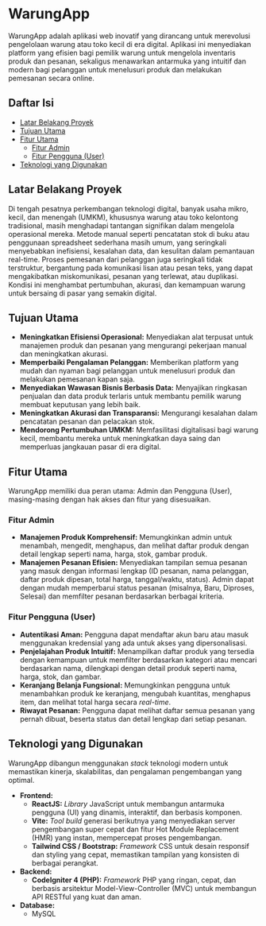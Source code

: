 # **WarungApp**

WarungApp adalah aplikasi web inovatif yang dirancang untuk merevolusi pengelolaan warung atau toko kecil di era digital. Aplikasi ini menyediakan platform yang efisien bagi pemilik warung untuk mengelola inventaris produk dan pesanan, sekaligus menawarkan antarmuka yang intuitif dan modern bagi pelanggan untuk menelusuri produk dan melakukan pemesanan secara online.

## **Daftar Isi**

* [Latar Belakang Proyek](https://www.google.com/search?q=%23latar-belakang-proyek)  
* [Tujuan Utama](https://www.google.com/search?q=%23tujuan-utama)  
* [Fitur Utama](https://www.google.com/search?q=%23fitur-utama)  
  * [Fitur Admin](https://www.google.com/search?q=%23fitur-admin)  
  * [Fitur Pengguna (User)](https://www.google.com/search?q=%23fitur-pengguna-user)  
* [Teknologi yang Digunakan](https://www.google.com/search?q=%23teknologi-yang-digunakan)

## **Latar Belakang Proyek**

Di tengah pesatnya perkembangan teknologi digital, banyak usaha mikro, kecil, dan menengah (UMKM), khususnya warung atau toko kelontong tradisional, masih menghadapi tantangan signifikan dalam mengelola operasional mereka. Metode manual seperti pencatatan stok di buku atau penggunaan spreadsheet sederhana masih umum, yang seringkali menyebabkan inefisiensi, kesalahan data, dan kesulitan dalam pemantauan real-time. Proses pemesanan dari pelanggan juga seringkali tidak terstruktur, bergantung pada komunikasi lisan atau pesan teks, yang dapat mengakibatkan miskomunikasi, pesanan yang terlewat, atau duplikasi. Kondisi ini menghambat pertumbuhan, akurasi, dan kemampuan warung untuk bersaing di pasar yang semakin digital.

## **Tujuan Utama**

* **Meningkatkan Efisiensi Operasional:** Menyediakan alat terpusat untuk manajemen produk dan pesanan yang mengurangi pekerjaan manual dan meningkatkan akurasi.  
* **Memperbaiki Pengalaman Pelanggan:** Memberikan platform yang mudah dan nyaman bagi pelanggan untuk menelusuri produk dan melakukan pemesanan kapan saja.  
* **Menyediakan Wawasan Bisnis Berbasis Data:** Menyajikan ringkasan penjualan dan data produk terlaris untuk membantu pemilik warung membuat keputusan yang lebih baik.  
* **Meningkatkan Akurasi dan Transparansi:** Mengurangi kesalahan dalam pencatatan pesanan dan pelacakan stok.  
* **Mendorong Pertumbuhan UMKM:** Memfasilitasi digitalisasi bagi warung kecil, membantu mereka untuk meningkatkan daya saing dan memperluas jangkauan pasar di era digital.

## **Fitur Utama**

WarungApp memiliki dua peran utama: Admin dan Pengguna (User), masing-masing dengan hak akses dan fitur yang disesuaikan.

### **Fitur Admin**

* **Manajemen Produk Komprehensif:** Memungkinkan admin untuk menambah, mengedit, menghapus, dan melihat daftar produk dengan detail lengkap seperti nama, harga, stok, gambar produk.  
* **Manajemen Pesanan Efisien:** Menyediakan tampilan semua pesanan yang masuk dengan informasi lengkap (ID pesanan, nama pelanggan, daftar produk dipesan, total harga, tanggal/waktu, status). Admin dapat dengan mudah memperbarui status pesanan (misalnya, Baru, Diproses, Selesai) dan memfilter pesanan berdasarkan berbagai kriteria.

### **Fitur Pengguna (User)**

* **Autentikasi Aman:** Pengguna dapat mendaftar akun baru atau masuk menggunakan kredensial yang ada untuk akses yang dipersonalisasi.  
* **Penjelajahan Produk Intuitif:** Menampilkan daftar produk yang tersedia dengan kemampuan untuk memfilter berdasarkan kategori atau mencari berdasarkan nama, dilengkapi dengan detail produk seperti nama, harga, stok, dan gambar.  
* **Keranjang Belanja Fungsional:** Memungkinkan pengguna untuk menambahkan produk ke keranjang, mengubah kuantitas, menghapus item, dan melihat total harga secara *real-time*.  
* **Riwayat Pesanan:** Pengguna dapat melihat daftar semua pesanan yang pernah dibuat, beserta status dan detail lengkap dari setiap pesanan.

## **Teknologi yang Digunakan**

WarungApp dibangun menggunakan *stack* teknologi modern untuk memastikan kinerja, skalabilitas, dan pengalaman pengembangan yang optimal.

* **Frontend:**  
  * **ReactJS:** *Library* JavaScript untuk membangun antarmuka pengguna (UI) yang dinamis, interaktif, dan berbasis komponen.  
  * **Vite:** *Tool build* generasi berikutnya yang menyediakan server pengembangan super cepat dan fitur Hot Module Replacement (HMR) yang instan, mempercepat proses pengembangan.  
  * **Tailwind CSS / Bootstrap:** *Framework* CSS untuk desain responsif dan styling yang cepat, memastikan tampilan yang konsisten di berbagai perangkat.  
* **Backend:**  
  * **CodeIgniter 4 (PHP):** *Framework* PHP yang ringan, cepat, dan berbasis arsitektur Model-View-Controller (MVC) untuk membangun API RESTful yang kuat dan aman.  
* **Database:**  
  * MySQL